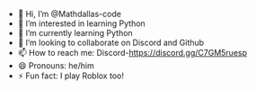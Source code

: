 - 👋 Hi, I’m @Mathdallas-code
- 👀 I’m interested in learning Python
- 🌱 I’m currently learning Python
- 💞️ I’m looking to collaborate on Discord and Github
- 📫 How to reach me: Discord-https://discord.gg/C7GM5ruesp
- 😄 Pronouns: he/him
- ⚡ Fun fact: I play Roblox too!

<!---
Mathdallas-code/Mathdallas-code is a ✨ special ✨ repository because its `README.md` (this file) appears on your GitHub profile.
You can click the Preview link to take a look at your changes.
--->
